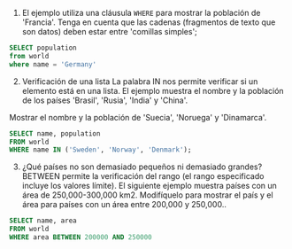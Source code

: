 1. El ejemplo utiliza una cláusula `WHERE`  para mostrar la población de 'Francia'. 
Tenga en cuenta que las cadenas (fragmentos de texto que son datos) deben estar entre 'comillas simples';

```SQL
SELECT population 
from world
where name = 'Germany'
```

2. Verificación de una lista La palabra IN nos permite verificar si un elemento está en una lista. El ejemplo muestra el nombre y la población de los países 'Brasil', 'Rusia', 'India' y 'China'.

Mostrar el nombre y la población de 'Suecia', 'Noruega' y 'Dinamarca'.

```SQL
SELECT name, population 
FROM world
WHERE name IN ('Sweden', 'Norway', 'Denmark');
```

3. ¿Qué países no son demasiado pequeños ni demasiado grandes? BETWEEN permite la verificación del rango (el rango especificado incluye los valores límite). El siguiente ejemplo muestra países con un área de 250,000-300,000 km2. Modifíquelo para mostrar el país y el área para países con un área entre 200,000 y 250,000..

```SQL
SELECT name, area 
FROM world
WHERE area BETWEEN 200000 AND 250000
```




